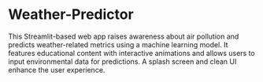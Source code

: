 # Weather-Predictor
This Streamlit-based web app raises awareness about air pollution and predicts weather-related metrics using a machine learning model. It features educational content with interactive animations and allows users to input environmental data for predictions. A splash screen and clean UI enhance the user experience.
